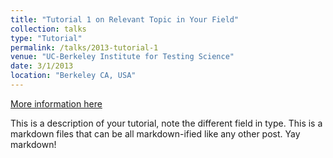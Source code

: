 ```yaml
---
title: "Tutorial 1 on Relevant Topic in Your Field"
collection: talks
type: "Tutorial"
permalink: /talks/2013-tutorial-1
venue: "UC-Berkeley Institute for Testing Science"
date: 3/1/2013
location: "Berkeley CA, USA"
---
```


[More information here](http://exampleurl.com)

This is a description of your tutorial, note the different field in type. This is a markdown files that can be all markdown-ified like any other post. Yay markdown!
